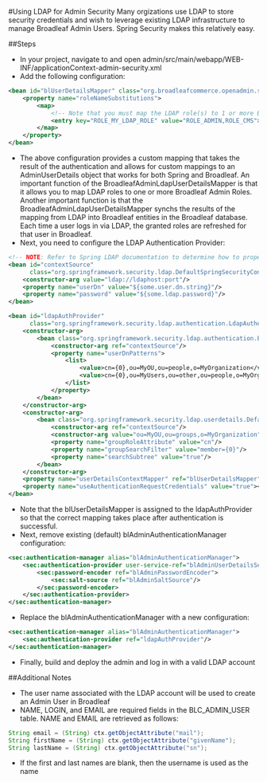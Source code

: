 #Using LDAP for Admin Security
Many orgizations use LDAP to store security credentials and wish to leverage existing LDAP infrastructure to manage Broadleaf Admin Users.  Spring Security makes this relatively easy.

##Steps
- In your project, navigate to and open admin/src/main/webapp/WEB-INF/applicationContext-admin-security.xml
- Add the following configuration:
```xml
<bean id="blUserDetailsMapper" class="org.broadleafcommerce.openadmin.server.security.ldap.BroadleafAdminLdapUserDetailsMapper">
    <property name="roleNameSubstitutions">
        <map>
            <!-- Note that you must map the LDAP role(s) to 1 or more Broadleaf roles -->
            <entry key="ROLE_MY_LDAP_ROLE" value="ROLE_ADMIN,ROLE_CMS"></entry>
        </map>
    </property>
</bean>
```
- The above configuration provides a custom mapping that takes the result of the authentication and allows for custom mappings to an AdminUserDetails object that works for both Spring and Broadleaf.  An important function of the BroadleafAdminLdapUserDetailsMapper is that it allows you to map LDAP roles to one or more Broadleaf Admin Roles.  Another important function is that the BroadleafAdminLdapUserDetailsMapper synchs the results of the mapping from LDAP into Broadleaf entities in the Broadleaf database.  Each time a user logs in via LDAP, the granted roles are refreshed for that user in Broadleaf.
- Next, you need to configure the LDAP Authentication Provider:
```xml
<!-- NOTE: Refer to Spring LDAP documentation to determine how to properly configure the contextSource and ldapAuthProvider for your specific LDAP configuration. -->
<bean id="contextSource"
      class="org.springframework.security.ldap.DefaultSpringSecurityContextSource">
    <constructor-arg value="ldap://ldaphost:port"/>
    <property name="userDn" value="${some.user.dn.string}"/>
    <property name="password" value="${some.ldap.password}"/>
</bean>

<bean id="ldapAuthProvider"
      class="org.springframework.security.ldap.authentication.LdapAuthenticationProvider">
    <constructor-arg>
        <bean class="org.springframework.security.ldap.authentication.BindAuthenticator">
            <constructor-arg ref="contextSource"/>
            <property name="userDnPatterns">
                <list>
                    <value>cn={0},ou=MyOU,ou=people,o=MyOrganization</value>
                    <value>cn={0},ou=MyUsers,ou=other,ou=people,o=MyOrganization</value>
                </list>
            </property>
        </bean>
    </constructor-arg>
    <constructor-arg>
        <bean class="org.springframework.security.ldap.userdetails.DefaultLdapAuthoritiesPopulator">
            <constructor-arg ref="contextSource"/>
            <constructor-arg value="ou=MyOU,ou=groups,o=MyOrganization"/>
            <property name="groupRoleAttribute" value="cn"/>
            <property name="groupSearchFilter" value="member={0}"/>
            <property name="searchSubtree" value="true"/>
        </bean>
    </constructor-arg>
    <property name="userDetailsContextMapper" ref="blUserDetailsMapper"></property>
    <property name="useAuthenticationRequestCredentials" value="true"></property>
</bean>
```
- Note that the blUserDetailsMapper is assigned to the ldapAuthProvider so that the correct mapping takes place after authentication is successful.
- Next, remove existing (default) blAdminAuthenticationManager configuration:
```xml
<sec:authentication-manager alias="blAdminAuthenticationManager">
    <sec:authentication-provider user-service-ref="blAdminUserDetailsService">
        <sec:password-encoder ref="blAdminPasswordEncoder">
            <sec:salt-source ref="blAdminSaltSource"/>
        </sec:password-encoder>
    </sec:authentication-provider>
</sec:authentication-manager>
```
- Replace the blAdminAuthenticationManager with a new configuration:
```xml
<sec:authentication-manager alias="blAdminAuthenticationManager">
    <sec:authentication-provider ref="ldapAuthProvider"/>
</sec:authentication-manager>
```
- Finally, build and deploy the admin and log in with a valid LDAP account

##Additional Notes
- The user name associated with the LDAP account will be used to create an Admin User in Broadleaf
- NAME, LOGIN, and EMAIL are required fields in the BLC\_ADMIN\_USER table. NAME and EMAIL are retrieved as follows:
```java
String email = (String) ctx.getObjectAttribute("mail");
String firstName = (String) ctx.getObjectAttribute("givenName");
String lastName = (String) ctx.getObjectAttribute("sn");
```
- If the first and last names are blank, then the username is used as the name

